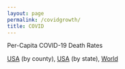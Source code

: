 ```yaml
---
layout: page
permalink: /covidgrowth/
title: COVID
---
```


Per-Capita COVID-19 Death Rates

[USA](/covidgrowth/usa)  (by county), [USA](/covidgrowth/state)  (by state), [World](/covidgrowth/world) 